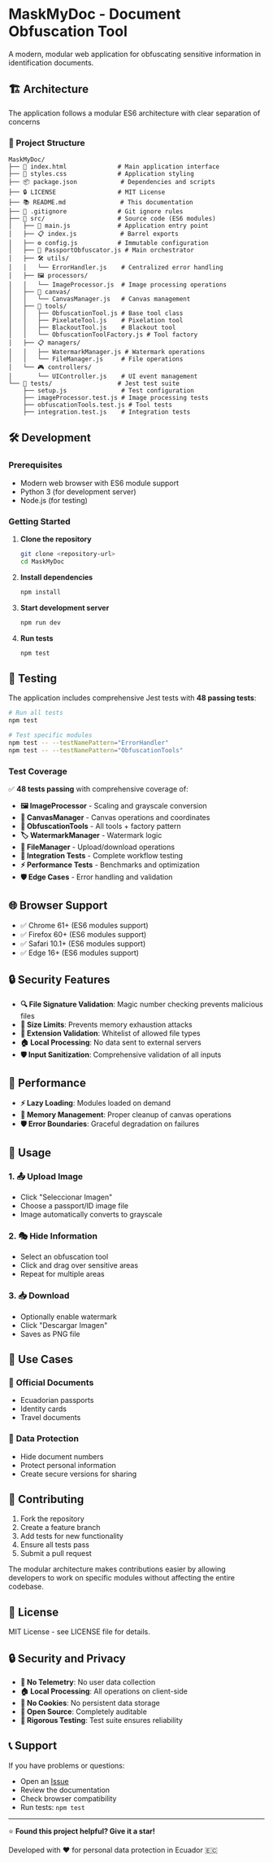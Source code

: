 # MaskMyDoc - Document Obfuscation Tool

A modern, modular web application for obfuscating sensitive information in identification documents.

## 🏗️ Architecture

The application follows a modular ES6 architecture with clear separation of concerns

### 📁 Project Structure

```
MaskMyDoc/
├── 📄 index.html              # Main application interface
├── 🎨 styles.css              # Application styling
├── 📦 package.json            # Dependencies and scripts
├── 🔒 LICENSE                 # MIT License
├── 📚 README.md               # This documentation
├── 🔧 .gitignore              # Git ignore rules
├── 📁 src/                    # Source code (ES6 modules)
│   ├── 🚀 main.js             # Application entry point
│   ├── 📋 index.js            # Barrel exports
│   ├── ⚙️ config.js           # Immutable configuration
│   ├── 🎯 PassportObfuscator.js # Main orchestrator
│   ├── 🛠️ utils/
│   │   └── ErrorHandler.js    # Centralized error handling
│   ├── 🖼️ processors/
│   │   └── ImageProcessor.js  # Image processing operations
│   ├── 🎨 canvas/
│   │   └── CanvasManager.js   # Canvas management
│   ├── 🔧 tools/
│   │   ├── ObfuscationTool.js # Base tool class
│   │   ├── PixelateTool.js    # Pixelation tool
│   │   ├── BlackoutTool.js    # Blackout tool
│   │   └── ObfuscationToolFactory.js # Tool factory
│   ├── 📋 managers/
│   │   ├── WatermarkManager.js # Watermark operations
│   │   └── FileManager.js     # File operations
│   └── 🎮 controllers/
│       └── UIController.js    # UI event management
└── 🧪 tests/                  # Jest test suite
    ├── setup.js               # Test configuration
    ├── imageProcessor.test.js # Image processing tests
    ├── obfuscationTools.test.js # Tool tests
    ├── integration.test.js    # Integration tests
```

## 🛠️ Development

### Prerequisites

- Modern web browser with ES6 module support
- Python 3 (for development server)
- Node.js (for testing)

### Getting Started

1. **Clone the repository**
   ```bash
   git clone <repository-url>
   cd MaskMyDoc
   ```

2. **Install dependencies**
   ```bash
   npm install
   ```

3. **Start development server**
   ```bash
   npm run dev
   ```

4. **Run tests**
   ```bash
   npm test
   ```

## 🧪 Testing

The application includes comprehensive Jest tests with **48 passing tests**:

```bash
# Run all tests
npm test

# Test specific modules
npm test -- --testNamePattern="ErrorHandler"
npm test -- --testNamePattern="ObfuscationTools"
```

### Test Coverage

✅ **48 tests passing** with comprehensive coverage of:

- **🖼️ ImageProcessor** - Scaling and grayscale conversion
- **🎨 CanvasManager** - Canvas operations and coordinates
- **🔧 ObfuscationTools** - All tools + factory pattern
- **🏷️ WatermarkManager** - Watermark logic
- **📁 FileManager** - Upload/download operations
- **🔗 Integration Tests** - Complete workflow testing
- **⚡ Performance Tests** - Benchmarks and optimization
- **🛡️ Edge Cases** - Error handling and validation

## 🌐 Browser Support

- ✅ Chrome 61+ (ES6 modules support)
- ✅ Firefox 60+ (ES6 modules support)
- ✅ Safari 10.1+ (ES6 modules support)
- ✅ Edge 16+ (ES6 modules support)

## 🔒 Security Features

- **🔍 File Signature Validation**: Magic number checking prevents malicious files
- **📏 Size Limits**: Prevents memory exhaustion attacks
- **📝 Extension Validation**: Whitelist of allowed file types
- **🏠 Local Processing**: No data sent to external servers
- **🛡️ Input Sanitization**: Comprehensive validation of all inputs

## 🎯 Performance

- **⚡ Lazy Loading**: Modules loaded on demand
- **💾 Memory Management**: Proper cleanup of canvas operations
- **🛡️ Error Boundaries**: Graceful degradation on failures

## 🚀 Usage

### 1. **📤 Upload Image**
- Click "Seleccionar Imagen"
- Choose a passport/ID image file
- Image automatically converts to grayscale

### 2. **🎭 Hide Information**
- Select an obfuscation tool
- Click and drag over sensitive areas
- Repeat for multiple areas

### 3. **📥 Download**
- Optionally enable watermark
- Click "Descargar Imagen"
- Saves as PNG file

## 🎯 Use Cases

### 📄 **Official Documents**
- Ecuadorian passports
- Identity cards
- Travel documents

### 🔐 **Data Protection**
- Hide document numbers
- Protect personal information
- Create secure versions for sharing

## 🤝 Contributing

1. Fork the repository
2. Create a feature branch
3. Add tests for new functionality
4. Ensure all tests pass
5. Submit a pull request

The modular architecture makes contributions easier by allowing developers to work on specific modules without affecting the entire codebase.

## 📄 License

MIT License - see LICENSE file for details.

## 🔒 Security and Privacy

- **🚫 No Telemetry**: No user data collection
- **🏠 Local Processing**: All operations on client-side
- **🍪 No Cookies**: No persistent data storage
- **📖 Open Source**: Completely auditable
- **🧪 Rigorous Testing**: Test suite ensures reliability

## 📞 Support

If you have problems or questions:
- Open an [Issue](https://github.com/davcortez/MaskMyDoc/issues)
- Review the documentation
- Check browser compatibility
- Run tests: `npm test`

---

⭐ **Found this project helpful? Give it a star!**

Developed with ❤️ for personal data protection in Ecuador 🇪🇨 